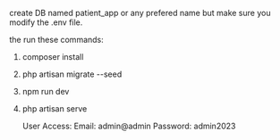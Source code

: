 create DB named patient_app or any prefered name but make sure you modify the .env file.

the run these commands:
1) composer install
2) php artisan migrate --seed
3) npm run dev
4) php artisan serve

   User Access:
   Email: admin@admin
   Password: admin2023
